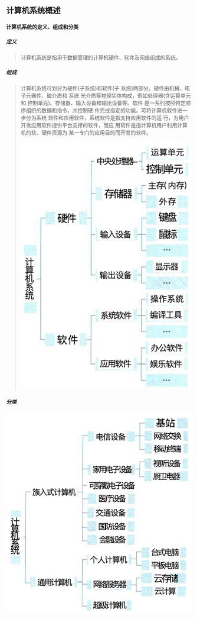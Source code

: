 ## 计算机系统概述

#### 计算机系统的定义、组成和分类

##### 定义

> 计算机系统是指用于数据管理的计算机硬件、软件及网络组成的系统。

##### 组成

> 计算机系统可划分为硬件(子系统)和软件(子 系统)两部分。硬件由机械、电子元器件、磁介质和 系统 光介质等物理实体构成，例如处理器(含运算单元和 控制单元)、存储器、输入设备和输出设备等。软件 是一系列按照特定顺序组织的数据和指令，并控制硬 件完成指定的功能。可将计算机软件进一步分为系统 软件和应用软件，系统软件是指支持应用软件的运 行，为用户开发应用软件提供平台支撑的软件，而应 用软件是指计算机用户利用计算机的软、硬件资源为 某一专门的应用目的而开发的软件。
>
> ![](../../.images/202502/170913.png)



##### 分类

![](../../.images/202502/170914.png)